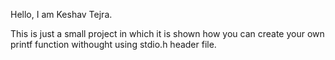 Hello, I am Keshav Tejra.

This is just a small project in which it is shown how you can create your own printf function withought using stdio.h header file.
